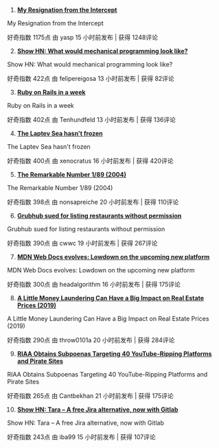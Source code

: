 1. **[My Resignation from the Intercept](https://news.ycombinator.com/item?id=24933054)** 

 My Resignation from the Intercept 

 好奇指数 1175点  由 yasp 15 小时前发布 | 获得 1248评论 

2. **[Show HN: What would mechanical programming look like?](https://news.ycombinator.com/item?id=24934722)** 

 Show HN: What would mechanical programming look like? 

 好奇指数 422点  由 felipereigosa 13 小时前发布 | 获得 82评论 

3. **[Ruby on Rails in a week](https://news.ycombinator.com/item?id=24934581)** 

 Ruby on Rails in a week 

 好奇指数 402点  由 Tenhundfeld 13 小时前发布 | 获得 136评论 

4. **[The Laptev Sea hasn't frozen](https://news.ycombinator.com/item?id=24932466)** 

 The Laptev Sea hasn't frozen 

 好奇指数 400点  由 xenocratus 16 小时前发布 | 获得 420评论 

5. **[The Remarkable Number 1/89 (2004)](https://news.ycombinator.com/item?id=24929726)** 

 The Remarkable Number 1/89 (2004) 

 好奇指数 398点  由 nonsapreiche 20 小时前发布 | 获得 110评论 

6. **[Grubhub sued for listing restaurants without permission](https://news.ycombinator.com/item?id=24930436)** 

 Grubhub sued for listing restaurants without permission 

 好奇指数 390点  由 cwwc 19 小时前发布 | 获得 267评论 

7. **[MDN Web Docs evolves: Lowdown on the upcoming new platform](https://news.ycombinator.com/item?id=24931862)** 

 MDN Web Docs evolves: Lowdown on the upcoming new platform 

 好奇指数 300点  由 headalgorithm 16 小时前发布 | 获得 175评论 

8. **[A Little Money Laundering Can Have a Big Impact on Real Estate Prices (2019)](https://news.ycombinator.com/item?id=24929699)** 

 A Little Money Laundering Can Have a Big Impact on Real Estate Prices (2019) 

 好奇指数 290点  由 throw0101a 20 小时前发布 | 获得 284评论 

9. **[RIAA Obtains Subpoenas Targeting 40 YouTube-Ripping Platforms and Pirate Sites](https://news.ycombinator.com/item?id=24929276)** 

 RIAA Obtains Subpoenas Targeting 40 YouTube-Ripping Platforms and Pirate Sites 

 好奇指数 265点  由 Cantbekhan 21 小时前发布 | 获得 175评论 

10. **[Show HN: Tara – A free Jira alternative, now with Gitlab](https://news.ycombinator.com/item?id=24932538)** 

 Show HN: Tara – A free Jira alternative, now with Gitlab 

 好奇指数 243点  由 iba99 15 小时前发布 | 获得 107评论 

